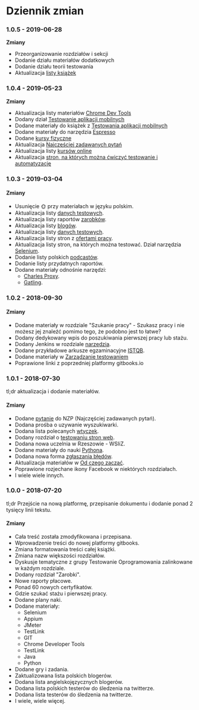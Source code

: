 # Dziennik zmian

### 1.0.5 - 2019-06-28

**Zmiany**

* Przeorganizowanie rozdziałów i sekcji
* Dodanie działu materiałów dodatkowych
* Dodanie działu teorii testowania
* Aktualizacja [listy książek](../materialy-dodatkowe/gdzie-szukac-wiedzy/ksiazki-o-testowaniu.md)

### 1.0.4 - 2019-05-23

**Zmiany**

* Aktualizacja listy materiałów [Chrome Dev Tools](../narzedzia/chrome-developer-tools.md)
* Dodany dział [Testowanie aplikacji mobilnych](../testowanie-aplikacji-mobilnych/)
* Dodane materiały do książek z [Testowania aplikacji mobilnych](../testowanie-aplikacji-mobilnych/ksiazki.md)
* Dodane materiały do narzędzia [Espresso](../narzedzia/espresso.md)
* Dodane [kursy fizyczne](../kursy-fizyczne.md)
* Aktualizacja [Najczęściej zadawanych pytań](../najczesciej-zadawane-pytania.md)
* Aktualizacja listy [kursów online](../kursy-online.md)
* Aktualizacja [stron, na których można ćwiczyć testowanie i automatyzację](../automatyzacja/gdzie-trenowac.md)

### 1.0.3 - 2019-03-04

#### Zmiany

* Usunięcie 🌞 przy materiałach w języku polskim.
* Aktualizacja listy [danych testowych](../materialy-dodatkowe/dane-testowe.md).
* Aktualizacja listy raportów [zarobków](../zarobki.md).
* Aktualizacja listy [blogów](../materialy-dodatkowe/gdzie-szukac-wiedzy/blogi.md).
* Aktualizacja listy [danych testowych](../materialy-dodatkowe/dane-testowe.md).
* Aktualizacja listy stron z [ofertami pracy](../szukanie-pracy/#gdzie-szukac-pracy).
* Aktualizacja listy stron, na których można testować. Dział narzędzia [Selenium](../narzedzia/selenium.md#strony-na-ktorych-mozna-trenowac).
* Dodanie listy polskich [podcastów](../materialy-dodatkowe/gdzie-szukac-wiedzy/podcasty.md).
* Dodanie listy przydatnych raportów.
* Dodane materiały odnośnie narzędzi:
  * [Charles Proxy](../narzedzia/charles-proxy.md).
  * [Gatling](../narzedzia/gatling.md).

### 1.0.2 - 2018-09-30

#### Zmiany

* Dodane materiały w rozdziale "Szukanie pracy" - Szukasz pracy i nie możesz jej znaleźć pomimo tego, że podobno jest to łatwe?
* Dodany dedykowany wpis do poszukiwania pierwszej pracy lub stażu.
* Dodany Jenkins w rozdziale [narzędzia](../narzedzia/).
* Dodane przykładowe arkusze egzaminacyjne [ISTQB](../certyfikacja/istqb.md).
* Dodane materiały w [Zarządzanie testowaniem](../narzedzia/zarzadzanie-przypadkami-testowymi/)
* Poprawione linki z poprzedniej platformy gitbooks.io

### 1.0.1 - 2018-07-30

tl;dr aktualizacja i dodanie materiałów.

#### Zmiany

* Dodane [pytanie](../najczesciej-zadawane-pytania.md#jak-zaczac-testowac-strone-web) do NZP \(Najczęściej zadawanych pytań\).
* Dodana prośba o uzywanie wyszukiwarki.
* Dodana lista polecanych [wtyczek](../narzedzia/wtyczki-do-przegladarek.md).
* Dodany rozdział o [testowaniu stron web](../testowanie-stron-web/).
* Dodana nowa uczelnia w Rzeszowie - WSIiZ.
* Dodane materiały do nauki [Pythona](../automatyzacja/nauka-programowania/python.md).
* Dodana nowa forma [zgłaszania błędów](../rozwoj-materialow.md#zglaszanie-przez-zrzut-ekranu).
* Aktualizacja materiałów w [Od czego zacząć](../od-czego-zaczac/).
* Poprawione rozjechane ikony Facebook w niektórych rozdziałach.
* I wiele wiele innych.

### 1.0.0 - 2018-07-20

tl;dr Przejście na nową platformę, przepisanie dokumentu i dodanie ponad 2 tysięcy linii tekstu.

#### Zmiany

* Cała treść została zmodyfikowana i przepisana.
* Wprowadzenie treści do nowej platformy gitbooks.
* Zmiana formatowania treści całej książki.
* Zmiana nazw większości rozdziałów.
* Dyskusje tematyczne z grupy Testowanie Oprogramowania zalinkowane w każdym rozdziale.
* Dodany rozdział "Zarobki".
* Nowe raporty płacowe.
* Ponad 60 nowych certyfikatów.
* Gdzie szukać stażu i pierwszej pracy.
* Dodane plany naki.
* Dodane materiały:
  * Selenium
  * Appium
  * JMeter
  * TestLink
  * GIT
  * Chrome Developer Tools
  * TestLink
  * Java
  * Python
* Dodane gry i zadania.
* Zaktualizowana lista polskich blogerów.
* Dodana lista angielskojęzycznych blogerów.
* Dodana lista polskich testerów do śledzenia na twitterze.
* Dodana lista testerów do śledzenia na twitterze.
* I wiele, wiele więcej.

